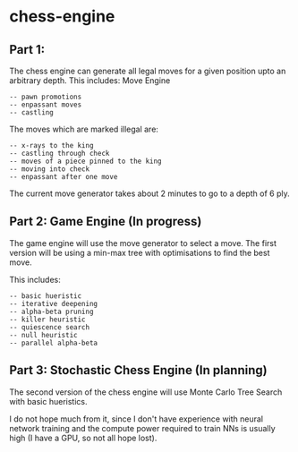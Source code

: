 # chess-engine

## Part 1:

The chess engine can generate all legal moves for a given position upto an arbitrary depth.
This includes: Move Engine
```
-- pawn promotions
-- enpassant moves
-- castling
```

The moves which are marked illegal are:
```
-- x-rays to the king
-- castling through check
-- moves of a piece pinned to the king
-- moving into check
-- enpassant after one move
```

The current move generator takes about 2 minutes to go to a depth of 6 ply. 


## Part 2: Game Engine (In progress)

The game engine will use the move generator to select a move. The first version will be using a min-max tree with optimisations to find the best move.

This includes:
```
-- basic hueristic
-- iterative deepening
-- alpha-beta pruning
-- killer heuristic
-- quiescence search
-- null heuristic
-- parallel alpha-beta
```

## Part 3: Stochastic Chess Engine (In planning) 

The second version of the chess engine will use Monte Carlo Tree Search with basic hueristics. 

I do not hope much from it, since I don't have experience with neural network training and the compute power required to train NNs is usually high (I have a GPU, so not all hope lost). 
